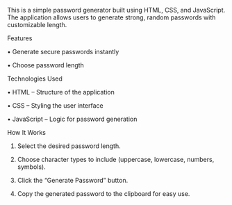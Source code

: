 This is a simple password generator built using HTML, CSS, and JavaScript. The application allows users to generate strong, random passwords with customizable length.

Features

• Generate secure passwords instantly

• Choose password length

Technologies Used

• HTML – Structure of the application

• CSS – Styling the user interface

• JavaScript – Logic for password generation

How It Works

1. Select the desired password length.

2. Choose character types to include (uppercase, lowercase, numbers, symbols).

3. Click the “Generate Password” button.

4. Copy the generated password to the clipboard for easy use.
